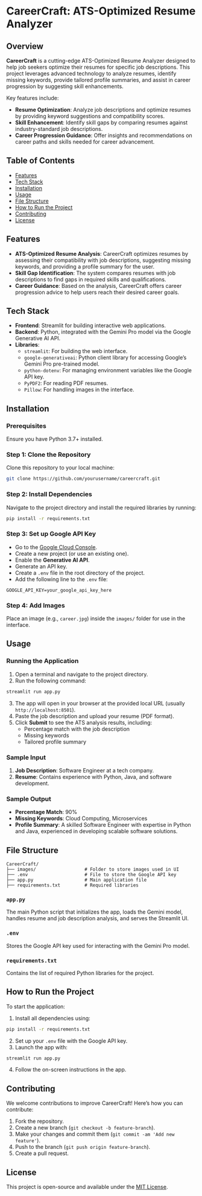 # CareerCraft: ATS-Optimized Resume Analyzer

## Overview

**CareerCraft** is a cutting-edge ATS-Optimized Resume Analyzer designed to help job seekers optimize their resumes for specific job descriptions. This project leverages advanced technology to analyze resumes, identify missing keywords, provide tailored profile summaries, and assist in career progression by suggesting skill enhancements.

Key features include:

- **Resume Optimization**: Analyze job descriptions and optimize resumes by providing keyword suggestions and compatibility scores.
- **Skill Enhancement**: Identify skill gaps by comparing resumes against industry-standard job descriptions.
- **Career Progression Guidance**: Offer insights and recommendations on career paths and skills needed for career advancement.

## Table of Contents

- [Features](#features)
- [Tech Stack](#tech-stack)
- [Installation](#installation)
- [Usage](#usage)
- [File Structure](#file-structure)
- [How to Run the Project](#how-to-run-the-project)
- [Contributing](#contributing)
- [License](#license)

## Features

- **ATS-Optimized Resume Analysis**: CareerCraft optimizes resumes by assessing their compatibility with job descriptions, suggesting missing keywords, and providing a profile summary for the user.
- **Skill Gap Identification**: The system compares resumes with job descriptions to find gaps in required skills and qualifications.
- **Career Guidance**: Based on the analysis, CareerCraft offers career progression advice to help users reach their desired career goals.

## Tech Stack

- **Frontend**: Streamlit for building interactive web applications.
- **Backend**: Python, integrated with the Gemini Pro model via the Google Generative AI API.
- **Libraries**:
  - `streamlit`: For building the web interface.
  - `google-generativeai`: Python client library for accessing Google’s Gemini Pro pre-trained model.
  - `python-dotenv`: For managing environment variables like the Google API key.
  - `PyPDF2`: For reading PDF resumes.
  - `Pillow`: For handling images in the interface.
  
## Installation

### Prerequisites

Ensure you have Python 3.7+ installed.

### Step 1: Clone the Repository

Clone this repository to your local machine:

```bash
git clone https://github.com/yourusername/careercraft.git
```

### Step 2: Install Dependencies

Navigate to the project directory and install the required libraries by running:

```bash
pip install -r requirements.txt
```

### Step 3: Set up Google API Key

- Go to the [Google Cloud Console](https://console.cloud.google.com/).
- Create a new project (or use an existing one).
- Enable the **Generative AI API**.
- Generate an API key.
- Create a `.env` file in the root directory of the project.
- Add the following line to the `.env` file:

```plaintext
GOOGLE_API_KEY=your_google_api_key_here
```

### Step 4: Add Images

Place an image (e.g., `career.jpg`) inside the `images/` folder for use in the interface.

## Usage

### Running the Application

1. Open a terminal and navigate to the project directory.
2. Run the following command:

```bash
streamlit run app.py
```

3. The app will open in your browser at the provided local URL (usually `http://localhost:8501`).
4. Paste the job description and upload your resume (PDF format).
5. Click **Submit** to see the ATS analysis results, including:
   - Percentage match with the job description
   - Missing keywords
   - Tailored profile summary

### Sample Input

1. **Job Description**: Software Engineer at a tech company.
2. **Resume**: Contains experience with Python, Java, and software development.

### Sample Output

- **Percentage Match**: 90%
- **Missing Keywords**: Cloud Computing, Microservices
- **Profile Summary**: A skilled Software Engineer with expertise in Python and Java, experienced in developing scalable software solutions.

## File Structure

```
CareerCraft/
├── images/                  # Folder to store images used in UI
├── .env                     # File to store the Google API key
├── app.py                   # Main application file
├── requirements.txt         # Required libraries
```

### `app.py`
The main Python script that initializes the app, loads the Gemini model, handles resume and job description analysis, and serves the Streamlit UI.

### `.env`
Stores the Google API key used for interacting with the Gemini Pro model.

### `requirements.txt`
Contains the list of required Python libraries for the project.

## How to Run the Project

To start the application:

1. Install all dependencies using:

```bash
pip install -r requirements.txt
```

2. Set up your `.env` file with the Google API key.
3. Launch the app with:

```bash
streamlit run app.py
```

4. Follow the on-screen instructions in the app.

## Contributing

We welcome contributions to improve CareerCraft! Here’s how you can contribute:

1. Fork the repository.
2. Create a new branch (`git checkout -b feature-branch`).
3. Make your changes and commit them (`git commit -am 'Add new feature'`).
4. Push to the branch (`git push origin feature-branch`).
5. Create a pull request.

## License

This project is open-source and available under the [MIT License](LICENSE).

